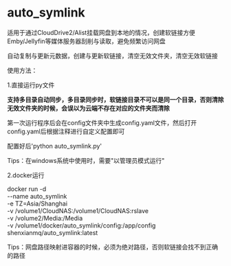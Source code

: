 # auto_symlink
适用于通过CloudDrive2/Alist挂载网盘到本地的情况，创建软链接方便Emby/Jellyfin等媒体服务器刮削与读取，避免频繁访问网盘

自动复制与更新元数据，创建与更新软链接，清空无效文件夹，清空无效软链接

使用方法：

1.直接运行py文件

**支持多目录自动同步，多目录同步时，软链接目录不可以是同一个目录，否则清除无效文件夹的时候，会误以为云端不存在对应的文件夹而清除**

第一次运行程序后会在config文件夹中生成config.yaml文件，然后打开config.yaml后根据注释进行自定义配置即可

配置好后'python auto_symlink.py'

Tips：在windows系统中使用时，需要"以管理员模式运行"

2.docker运行

docker run -d \
  --name auto_symlink \
  -e TZ=Asia/Shanghai \
  -v /volume1/CloudNAS:/volume1/CloudNAS:rslave \
  -v /volume2/Media:/Media \
  -v /volume1/docker/auto_symlink/config:/app/config \
  shenxianmq/auto_symlink:latest

  Tips：网盘路径映射进容器的时候，必须为绝对路径，否则软链接会找不到正确的路径


